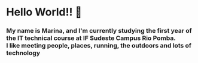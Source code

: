 <h1>Hello World!! 🫡</h1>
<h3>My name is Marina, and I'm currently studying the first year of the IT technical course at IF Sudeste Campus Rio Pomba.<br>I like meeting people, places, running, the outdoors and lots of technology</h3>

